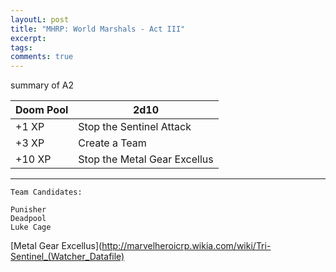 ```yaml
---
layoutL: post
title: "MHRP: World Marshals - Act III"
excerpt:
tags:
comments: true
---
```


summary of A2

| Doom Pool | 2d10 |
| --------- | ---- |
| +1 XP | Stop the Sentinel Attack |
| +3 XP | Create a Team |
| +10 XP | Stop the Metal Gear Excellus |

-----

```
Team Candidates:

Punisher
Deadpool
Luke Cage
```

[Metal Gear Excellus](http://marvelheroicrp.wikia.com/wiki/Tri-Sentinel_(Watcher_Datafile)
